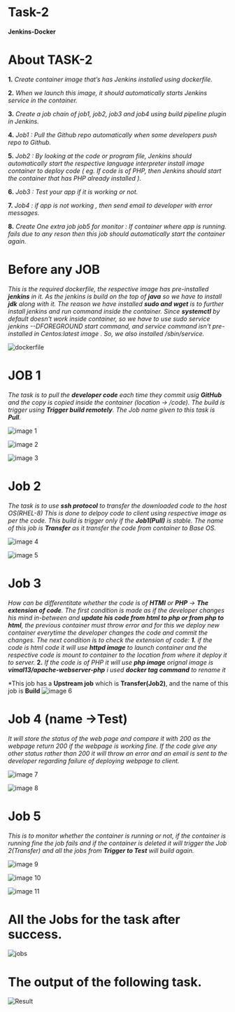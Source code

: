 # **Task-2**
**Jenkins-Docker**

# **About TASK-2**

**1.** *Create container image that’s has Jenkins installed  using dockerfile.*

**2.** *When we launch this image, it should automatically starts Jenkins service in the container.*

**3.** *Create a job chain of job1, job2, job3 and  job4 using build pipeline plugin in Jenkins.*

**4.**  *Job1 : Pull  the Github repo automatically when some developers push repo to Github.*

**5.**  *Job2 : By looking at the code or program file, Jenkins should automatically start the respective language interpreter install image container to deploy code ( eg. If code is of  PHP, then Jenkins should start the container that has PHP already installed ).*

**6.** *Job3 : Test your app if it  is working or not.*

**7.** *Job4 : if app is not working , then send email to developer with error messages.*

**8.** *Create One extra job job5 for monitor : If container where app is running. fails due to any reson then this job should automatically start the container again.*

# **Before any JOB**
*This is the required dockerfile, the respective image has pre-installed **jenkins** in it. As the jenkins is build on the top of **java** so we have to install **jdk** along with it.*
*The reason we have installed **sudo and wget** is to further install jenkins and run command inside the container.*
*Since **systemctl** by default doesn't work inside container, so we have to use sudo service jenkins --DFOREGROUND start command, and service command isn't pre-installed in Centos:latest image . So, we also installed /sbin/service.*

![dockerfile](Task2/dckrfile.png)

# **JOB 1**

*The task is to pull the **developer code** each time they commit usig **GitHub** and the copy is copied inside the container (location -> /code).*
*The build is trigger using **Trigger build remotely**.*
*The Job name given to this task is **Pull**.*

![image 1](Task2/1.1.png)

![image 2](Task2/1.2.png)

![image 3](Task2/1.3.png)

# **Job 2**

*The task is to use **ssh protocol** to transfer the downloaded code to the host OS(RHEL-8)*
*This is done to delpoy code to client using respective image as per the code.*
*This build is trigger only if the **Job1(Pull)** is stable.*
*The name of this job is **Transfer** as it transfer the code from container to Base OS.*

![image 4](Task2/2.1.png)

![image 5](Task2/2.2.png)

# **Job 3**

*How can be differentitate whether the code is of **HTMl** or **PHP** -> **The extension of code**.* 
*The first condition is made as if the developer changes his mind in-between and **update his code from html to php or from php to html**, the previous container must throw error and for this we deploy new container everytime the developer changes the code and commit the changes.*
*The next condition is to check the extension of code: **1.** if the code is html code it will use **httpd image** to launch container and the respective code is mount to container to the location from where it deploy it to server.*
**2.** *If the code is of PHP it will use **php image** orignal image is **vimal13/apache-webserver-php** i used **docker tag command** to rename it*

*This job has a **Upstream job** which is **Transfer(Job2)**, and the name of this job is **Build**
![image 6](Task2/3.1.png)

# **Job 4 (name ->Test)**

*It will store the status of the web page and compare it with 200 as the webpage return 200 if the webpage is working fine.*
*If the code give any other status rather than 200 it will throw an error and an email is sent to the developer regarding failure of deploying webpage to client.*

![image 7](Task2/3.2.png)

![image 8](Task2/3.3.png)

# **Job 5**
*This is to monitor whether the container is running or not, if the container is running fine the job fails and if the container is deleted it will trigger the Job 2(Transfer) and all the jobs from **Trigger to Test** will build again.*

![image 9](Task2/4.1.png)

![image 10](Task2/4.2.png)

![image 11](Task2/4.3.png)

# **All the Jobs for the task after success.**
![jobs](Task2/jobs.png)

# **The output of the following task.**

![Result](Task2/result.png)



